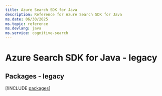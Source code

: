 ```yaml
---
title: Azure Search SDK for Java
description: Reference for Azure Search SDK for Java
ms.date: 06/30/2025
ms.topic: reference
ms.devlang: java
ms.service: cognitive-search
---
```

# Azure Search SDK for Java - legacy
## Packages - legacy
[!INCLUDE [packages](search-index.md)]